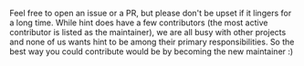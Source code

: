 Feel free to open an issue or a PR, but please don't be upset if it lingers for
a long time. While hint does have a few contributors (the most active
contributor is listed as the maintainer), we are all busy with other projects
and none of us wants hint to be among their primary responsibilities. So the
best way you could contribute would be by becoming the new maintainer :)
